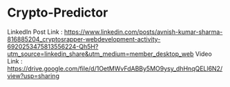 # Crypto-Predictor
LinkedIn Post Link : https://www.linkedin.com/posts/avnish-kumar-sharma-816885204_cryptosrapper-webdevelopment-activity-6920253475813556224-Qh5H?utm_source=linkedin_share&utm_medium=member_desktop_web
Video Link : https://drive.google.com/file/d/1OetMWvFdABBy5MO9ysy_dhHnqQELl6N2/view?usp=sharing
